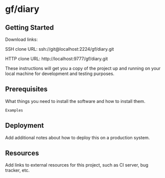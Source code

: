 # gf/diary



## Getting Started

Download links:

SSH clone URL: ssh://git@localhost:2224/gf/diary.git

HTTP clone URL: http://localhost:9777/gf/diary.git



These instructions will get you a copy of the project up and running on your local machine for development and testing purposes.

## Prerequisites

What things you need to install the software and how to install them.

```
Examples
```

## Deployment

Add additional notes about how to deploy this on a production system.

## Resources

Add links to external resources for this project, such as CI server, bug tracker, etc.
